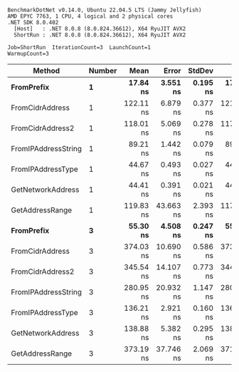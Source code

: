 ```

BenchmarkDotNet v0.14.0, Ubuntu 22.04.5 LTS (Jammy Jellyfish)
AMD EPYC 7763, 1 CPU, 4 logical and 2 physical cores
.NET SDK 8.0.402
  [Host]   : .NET 8.0.8 (8.0.824.36612), X64 RyuJIT AVX2
  ShortRun : .NET 8.0.8 (8.0.824.36612), X64 RyuJIT AVX2

Job=ShortRun  IterationCount=3  LaunchCount=1  
WarmupCount=3  

```
| Method              | Number | Mean      | Error     | StdDev   | Min       | Max       | Gen0   | Allocated |
|-------------------- |------- |----------:|----------:|---------:|----------:|----------:|-------:|----------:|
| **FromPrefix**          | **1**      |  **17.84 ns** |  **3.551 ns** | **0.195 ns** |  **17.65 ns** |  **18.04 ns** | **0.0007** |      **56 B** |
| FromCidrAddress     | 1      | 122.11 ns |  6.879 ns | 0.377 ns | 121.69 ns | 122.43 ns | 0.0012 |     112 B |
| FromCidrAddress2    | 1      | 118.01 ns |  5.069 ns | 0.278 ns | 117.83 ns | 118.33 ns | 0.0012 |     112 B |
| FromIPAddressString | 1      |  89.21 ns |  1.442 ns | 0.079 ns |  89.12 ns |  89.27 ns | 0.0006 |      56 B |
| FromIPAddressType   | 1      |  44.67 ns |  0.493 ns | 0.027 ns |  44.64 ns |  44.69 ns | 0.0010 |      88 B |
| GetNetworkAddress   | 1      |  44.41 ns |  0.391 ns | 0.021 ns |  44.39 ns |  44.43 ns | 0.0007 |      56 B |
| GetAddressRange     | 1      | 119.83 ns | 43.663 ns | 2.393 ns | 117.45 ns | 122.24 ns | 0.0019 |     168 B |
| **FromPrefix**          | **3**      |  **55.30 ns** |  **4.508 ns** | **0.247 ns** |  **55.02 ns** |  **55.49 ns** | **0.0020** |     **168 B** |
| FromCidrAddress     | 3      | 374.03 ns | 10.690 ns | 0.586 ns | 373.58 ns | 374.69 ns | 0.0038 |     336 B |
| FromCidrAddress2    | 3      | 345.54 ns | 14.107 ns | 0.773 ns | 344.84 ns | 346.37 ns | 0.0038 |     336 B |
| FromIPAddressString | 3      | 280.95 ns | 20.932 ns | 1.147 ns | 280.05 ns | 282.24 ns | 0.0019 |     168 B |
| FromIPAddressType   | 3      | 136.21 ns |  2.921 ns | 0.160 ns | 136.12 ns | 136.40 ns | 0.0031 |     264 B |
| GetNetworkAddress   | 3      | 138.88 ns |  5.382 ns | 0.295 ns | 138.71 ns | 139.22 ns | 0.0019 |     168 B |
| GetAddressRange     | 3      | 373.19 ns | 37.746 ns | 2.069 ns | 371.56 ns | 375.52 ns | 0.0057 |     504 B |
